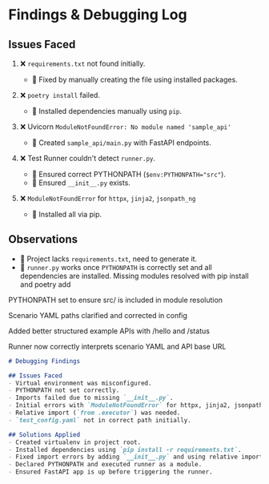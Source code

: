 # Findings & Debugging Log

## Issues Faced

1. ❌ `requirements.txt` not found initially.
   - 🔧 Fixed by manually creating the file using installed packages.

2. ❌ `poetry install` failed.
   - 🔧 Installed dependencies manually using `pip`.

3. ❌ Uvicorn `ModuleNotFoundError: No module named 'sample_api'`
   - 🔧 Created `sample_api/main.py` with FastAPI endpoints.

4. ❌ Test Runner couldn't detect `runner.py`.
   - 🔧 Ensured correct PYTHONPATH (`$env:PYTHONPATH="src"`).
   - 🔧 Ensured `__init__.py` exists.

5. ❌ `ModuleNotFoundError` for `httpx`, `jinja2`, `jsonpath_ng`
   - 🔧 Installed all via pip.

## Observations
- 📂 Project lacks `requirements.txt`, need to generate it.
- 🧪 `runner.py` works once `PYTHONPATH` is correctly set and all dependencies are installed.
Missing modules resolved with pip install and poetry add

PYTHONPATH set to ensure src/ is included in module resolution

Scenario YAML paths clarified and corrected in config

Added better structured example APIs with /hello and /status

Runner now correctly interprets scenario YAML and API base URL
```markdown
# Debugging Findings

## Issues Faced
- Virtual environment was misconfigured.
- PYTHONPATH not set correctly.
- Imports failed due to missing `__init__.py`.
- Initial errors with `ModuleNotFoundError` for httpx, jinja2, jsonpath_ng.
- Relative import (`from .executor`) was needed.
- `test_config.yaml` not in correct path initially.

## Solutions Applied
- Created virtualenv in project root.
- Installed dependencies using `pip install -r requirements.txt`.
- Fixed import errors by adding `__init__.py` and using relative imports.
- Declared PYTHONPATH and executed runner as a module.
- Ensured FastAPI app is up before triggering the runner.